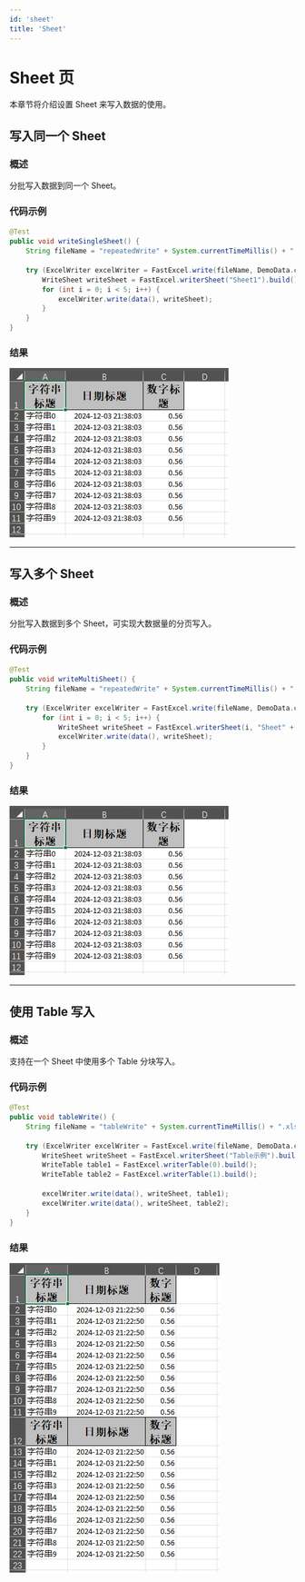 ```yaml
---
id: 'sheet'
title: 'Sheet'
---
```


# Sheet 页
本章节将介绍设置 Sheet 来写入数据的使用。

## 写入同一个 Sheet

### 概述
分批写入数据到同一个 Sheet。

### 代码示例
```java
@Test
public void writeSingleSheet() {
    String fileName = "repeatedWrite" + System.currentTimeMillis() + ".xlsx";

    try (ExcelWriter excelWriter = FastExcel.write(fileName, DemoData.class).build()) {
        WriteSheet writeSheet = FastExcel.writerSheet("Sheet1").build();
        for (int i = 0; i < 5; i++) {
            excelWriter.write(data(), writeSheet);
        }
    }
}
```

### 结果
![img](/img/docs/write/repeatedWrite.png)

---

## 写入多个 Sheet

### 概述
分批写入数据到多个 Sheet，可实现大数据量的分页写入。

### 代码示例
```java
@Test
public void writeMultiSheet() {
    String fileName = "repeatedWrite" + System.currentTimeMillis() + ".xlsx";

    try (ExcelWriter excelWriter = FastExcel.write(fileName, DemoData.class).build()) {
        for (int i = 0; i < 5; i++) {
            WriteSheet writeSheet = FastExcel.writerSheet(i, "Sheet" + i).build();
            excelWriter.write(data(), writeSheet);
        }
    }
}
```

### 结果
![img](/img/docs/write/repeatedWrite.png)

---

## 使用 Table 写入

### 概述
支持在一个 Sheet 中使用多个 Table 分块写入。

### 代码示例
```java
@Test
public void tableWrite() {
    String fileName = "tableWrite" + System.currentTimeMillis() + ".xlsx";

    try (ExcelWriter excelWriter = FastExcel.write(fileName, DemoData.class).build()) {
        WriteSheet writeSheet = FastExcel.writerSheet("Table示例").build();
        WriteTable table1 = FastExcel.writerTable(0).build();
        WriteTable table2 = FastExcel.writerTable(1).build();

        excelWriter.write(data(), writeSheet, table1);
        excelWriter.write(data(), writeSheet, table2);
    }
}
```

### 结果
![img](/img/docs/write/tableWrite.png)
